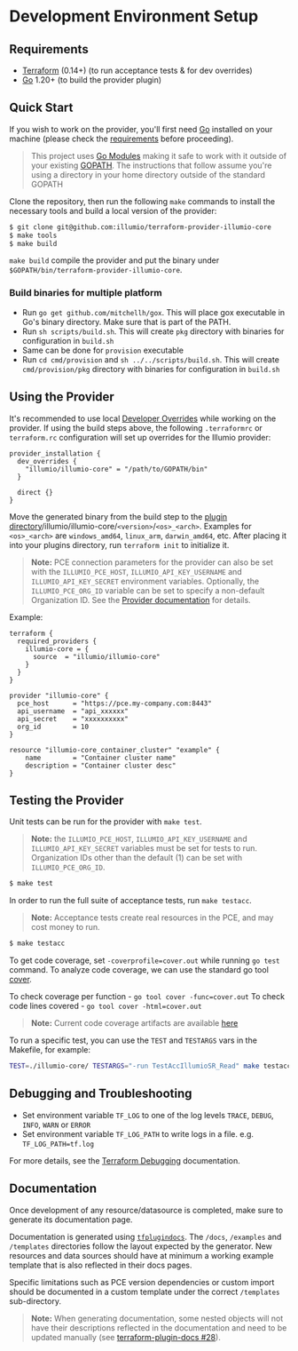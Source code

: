 # Development Environment Setup

## Requirements

- [Terraform](https://www.terraform.io/downloads.html) (0.14+) (to run acceptance tests & for dev overrides)
- [Go](https://golang.org/doc/install) 1.20+ (to build the provider plugin)

## Quick Start

If you wish to work on the provider, you'll first need [Go](http://www.golang.org) installed on your machine (please check the [requirements](#requirements) before proceeding).

> This project uses [Go Modules](https://blog.golang.org/using-go-modules) making it safe to work with it outside of your existing [GOPATH](http://golang.org/doc/code.html#GOPATH). The instructions that follow assume you're using a directory in your home directory outside of the standard GOPATH  

Clone the repository, then run the following `make` commands to install the necessary tools and build a local version of the provider:  

```sh
$ git clone git@github.com:illumio/terraform-provider-illumio-core
$ make tools
$ make build
```

`make build` compile the provider and put the binary under `$GOPATH/bin/terraform-provider-illumio-core`.

### Build binaries for multiple platform

- Run `go get github.com/mitchellh/gox`. This will place gox executable in Go's binary directory. Make sure that is part of the PATH.
- Run `sh scripts/build.sh`. This will create `pkg` directory with binaries for configuration in `build.sh`
- Same can be done for `provision` executable
- Run `cd cmd/provision` and  `sh ../../scripts/build.sh`. This will create `cmd/provision/pkg` directory with binaries for configuration in `build.sh`

## Using the Provider

It's recommended to use local [Developer Overrides](https://www.terraform.io/cli/config/config-file#development-overrides-for-provider-developers) while working on the provider. If using the build steps above, the following `.terraformrc` or `terraform.rc` configuration will set up overrides for the Illumio provider:  

```hcl
provider_installation {
  dev_overrides {
    "illumio/illumio-core" = "/path/to/GOPATH/bin"
  }

  direct {}
}
```

Move the generated binary from the build step to the [plugin directory](https://www.terraform.io/docs/cli/config/config-file.html#implied-local-mirror-directories)/illumio/illumio-core/`<version>`/`<os>_<arch>`. Examples for `<os>_<arch>` are `windows_amd64`, `linux_arm`, `darwin_amd64`, etc. After placing it into your plugins directory, run `terraform init` to initialize it.  

> **Note:** PCE connection parameters for the provider can also be set with the `ILLUMIO_PCE_HOST`, `ILLUMIO_API_KEY_USERNAME` and `ILLUMIO_API_KEY_SECRET` environment variables. Optionally, the `ILLUMIO_PCE_ORG_ID` variable can be set to specify a non-default Organization ID. See the [Provider documentation](https://registry.terraform.io/providers/illumio/illumio-core/latest/docs) for details.  

Example:

```hcl
terraform {
  required_providers {
    illumio-core = {
      source  = "illumio/illumio-core"
    }
  }
}

provider "illumio-core" {
  pce_host      = "https://pce.my-company.com:8443"
  api_username  = "api_xxxxxx"
  api_secret    = "xxxxxxxxxx"
  org_id        = 10
}

resource "illumio-core_container_cluster" "example" {
    name        = "Container cluster name"
    description = "Container cluster desc"
}
```

## Testing the Provider

Unit tests can be run for the provider with `make test`.  

> **Note:** the `ILLUMIO_PCE_HOST`, `ILLUMIO_API_KEY_USERNAME` and `ILLUMIO_API_KEY_SECRET` variables must be set for tests to run. Organization IDs other than the default (1) can be set with `ILLUMIO_PCE_ORG_ID`.  

```sh
$ make test
```

In order to run the full suite of acceptance tests, run `make testacc`.  

> **Note:** Acceptance tests create real resources in the PCE, and may cost money to run.  

```sh
$ make testacc
```

To get code coverage, set `-coverprofile=cover.out` while running `go test` command.
To analyze code coverage, we can use the standard go tool [cover](https://golang.org/cmd/cover/).

To check coverage per function - `go tool cover -func=cover.out`
To check code lines covered - `go tool cover -html=cover.out`

> **Note:** Current code coverage artifacts are available [here](.code-coverage/)

To run a specific test, you can use the `TEST` and `TESTARGS` vars in the Makefile, for example:

```sh
TEST=./illumio-core/ TESTARGS="-run TestAccIllumioSR_Read" make testacc
```

## Debugging and Troubleshooting  

- Set environment variable `TF_LOG` to one of the log levels `TRACE`, `DEBUG`, `INFO`, `WARN` or `ERROR`
- Set environment variable `TF_LOG_PATH` to write logs in a file. e.g. `TF_LOG_PATH=tf.log`

For more details, see the [Terraform Debugging](https://www.terraform.io/docs/internals/debugging.html) documentation.  

## Documentation  

Once development of any resource/datasource is completed, make sure to generate its documentation page.  

Documentation is generated using [`tfplugindocs`](https://github.com/hashicorp/terraform-plugin-docs). The `/docs`, `/examples` and `/templates` directories follow the layout expected by the generator. New resources and data sources should have at minimum a working example template that is also reflected in their docs pages.  

Specific limitations such as PCE version dependencies or custom import should be documented in a custom template under the correct `/templates` sub-directory.  

> **Note:** When generating documentation, some nested objects will not have their descriptions reflected in the documentation and need to be updated manually (see [terraform-plugin-docs #28](https://github.com/hashicorp/terraform-plugin-docs/issues/28)).

